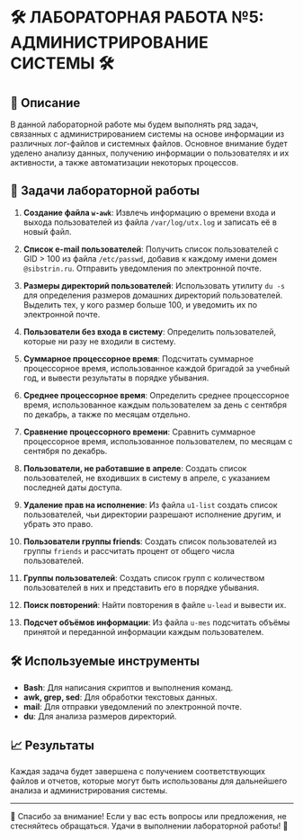 # 🛠️ ЛАБОРАТОРНАЯ РАБОТА №5: АДМИНИСТРИРОВАНИЕ СИСТЕМЫ 🛠️

## 📜 Описание

В данной лабораторной работе мы будем выполнять ряд задач, связанных с администрированием системы на основе информации из различных лог-файлов и системных файлов. Основное внимание будет уделено анализу данных, получению информации о пользователях и их активности, а также автоматизации некоторых процессов.

## 🎯 Задачи лабораторной работы

1. **Создание файла `w-awk`**: Извлечь информацию о времени входа и выхода пользователей из файла `/var/log/utx.log` и записать её в новый файл.
  
2. **Список e-mail пользователей**: Получить список пользователей с GID > 100 из файла `/etc/passwd`, добавив к каждому имени домен `@sibstrin.ru`. Отправить уведомления по электронной почте.

3. **Размеры директорий пользователей**: Использовать утилиту `du -s` для определения размеров домашних директорий пользователей. Выделить тех, у кого размер больше 100, и уведомить их по электронной почте.

4. **Пользователи без входа в систему**: Определить пользователей, которые ни разу не входили в систему.

5. **Суммарное процессорное время**: Подсчитать суммарное процессорное время, использованное каждой бригадой за учебный год, и вывести результаты в порядке убывания.

6. **Среднее процессорное время**: Определить среднее процессорное время, использованное каждым пользователем за день с сентября по декабрь, а также по месяцам отдельно.

7. **Сравнение процессорного времени**: Сравнить суммарное процессорное время, использованное пользователем, по месяцам с сентября по декабрь.

8. **Пользователи, не работавшие в апреле**: Создать список пользователей, не входивших в систему в апреле, с указанием последней даты доступа.

9. **Удаление прав на исполнение**: Из файла `u1-list` создать список пользователей, чьи директории разрешают исполнение другим, и убрать это право.

10. **Пользователи группы friends**: Создать список пользователей из группы `friends` и рассчитать процент от общего числа пользователей.

11. **Группы пользователей**: Создать список групп с количеством пользователей в них и представить его в порядке убывания.

12. **Поиск повторений**: Найти повторения в файле `u-lead` и вывести их.

13. **Подсчет объёмов информации**: Из файла `u-mes` подсчитать объёмы принятой и переданной информации каждым пользователем.

## 🛠️ Используемые инструменты

- **Bash**: Для написания скриптов и выполнения команд.
- **awk, grep, sed**: Для обработки текстовых данных.
- **mail**: Для отправки уведомлений по электронной почте.
- **du**: Для анализа размеров директорий.

## 📈 Результаты

Каждая задача будет завершена с получением соответствующих файлов и отчетов, которые могут быть использованы для дальнейшего анализа и администрирования системы.

---

🌟 Спасибо за внимание! Если у вас есть вопросы или предложения, не стесняйтесь обращаться. Удачи в выполнении лабораторной работы! 🚀
